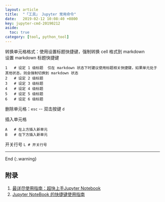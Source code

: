 ```yaml
---
layout: article
title:  "「工具」 Jupyter 常用命令"
date:   2019-02-12 10:08:40 +0800
key: jupyter-cmd-20190212
aside:
  toc: true
category: [tool, python_tool]
---
```

<!--more-->

转换单元格格式：使用设置标题快捷键，强制转换 cell 格式到 markdown       
设置 markdown 标题快捷键    
```shell
1	# 设定 1 级标题	仅在 markdown 状态下时建议使用标题相关快捷键，如果单元处于其他状态，则会强制切换到 markdown 状态
2	# 设定 2 级标题
3	# 设定 3 级标题
4	# 设定 4 级标题
5	# 设定 5 级标题
6	# 设定 6 级标题
```

删除单元格：`esc` -- 双击按键 `d`  

插入单元格    
```shell
A	# 在上方插入新单元
B	# 在下方插入新单元
```
开关行号 `L	# 开关行号`      

-------------------  
 End
{:.warning}  



## 附录
1. [最详尽使用指南：超快上手Jupyter Notebook](https://zhuanlan.zhihu.com/p/32320214)    
1. [Jupyter NoteBook 的快捷键使用指南](https://opus.konghy.cn/ipynb/jupyter-notebook-keyboard-shortcut.html)    
